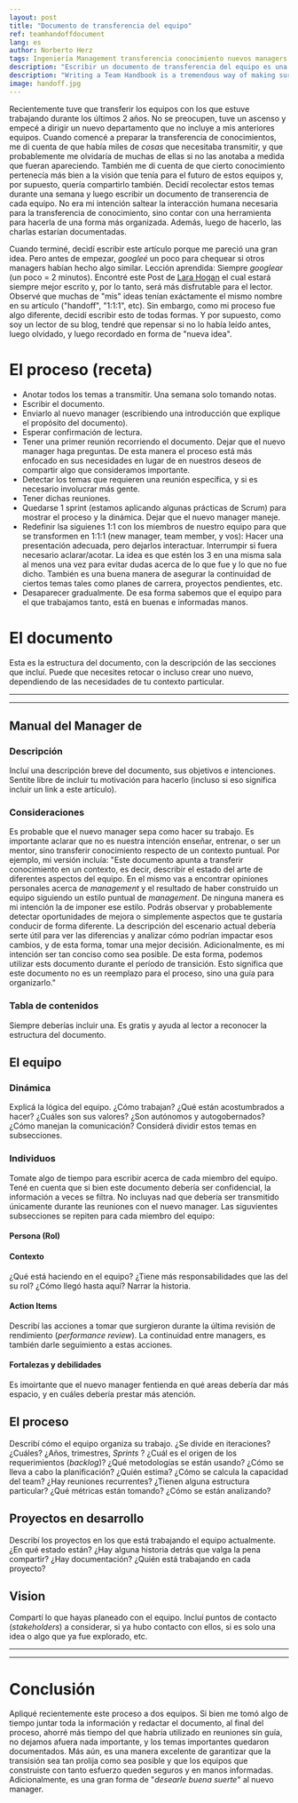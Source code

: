 ```yaml
---
layout: post
title: "Documento de transferencia del equipo"
ref: teamhandoffdocument
lang: es
author: Norberto Herz
tags: Ingeniería Management transferencia conocimiento nuevos managers
description: "Escribir un documento de transferencia del equipo es una gran manera de asegurarte que tu equipo quede en buenas e informadas manos. Y al mismo tiempo, probablemente sea la mejor manera de decir \"buena suerte\" a los nuevos managers"
description: "Writing a Team Handbook is a tremendous way of making sure that your teams are in good and informed hands. And, at the same time, it's probably the best way of saying \"good look\" to the new managers"
image: handoff.jpg
---
```


Recientemente tuve que transferir los equipos con los que estuve trabajando durante los últimos 2 años. No se preocupen, tuve un ascenso y empecé a dirigir un nuevo departamento que no incluye a mis anteriores equipos. Cuando comencé a preparar la transferencia de conocimientos, me di cuenta de que había miles de *cosas* que necesitaba transmitir, y que probablemente me olvidaría de muchas de ellas si no las anotaba a medida que fueran apareciendo. También me di cuenta de que cierto conocimiento pertenecía más bien a la visión que tenía para el futuro de estos equipos y, por supuesto, quería compartirlo también. Decidí recolectar estos temas durante una semana y luego escribir un documento de transerencia de cada equipo. No era mi intención saltear la interacción humana necesaria para la transferencia de conocimiento, sino contar con una herramienta para hacerla de una forma más organizada. Además, luego de hacerlo, las charlas estarían documentadas.

Cuando terminé, decidí escribir este artículo porque me pareció una gran idea. Pero antes de empezar, *googleé* un poco para chequear si otros managers habían hecho algo similar. Lección aprendida: Siempre *googlear* (un poco = 2 minutos). Encontré este Post de [Lara Hogan](https://larahogan.me/blog/manager-handoffs/)
el cual estará siempre mejor escrito y, por lo tanto, será más disfrutable para el lector. Observé que muchas de "mis" ideas tenían exáctamente el mismo nombre en su artículo ("handoff", "1:1:1", etc). Sin embargo, como mi proceso fue algo diferente, decidí escribir esto de todas formas. Y por supuesto, como soy un lector de su blog, tendré que repensar si no lo había leído antes, luego olvidado, y luego recordado en forma de "nueva idea".

# El proceso (receta)

- Anotar todos los temas a transmitir. Una semana solo tomando notas.
- Escribir el documento.
- Enviarlo al nuevo manager (escribiendo una introducción que explique el propósito del documento).
- Esperar confirmación de lectura.
- Tener una primer reunión recorriendo el documento. Dejar que el nuevo manager haga preguntas. De esta manera el proceso está más enfocado en sus necesidades en lugar de en nuestros deseos de compartir algo que consideramos importante.
- Detectar los temas que requieren una reunión específica, y si es necesario involucrar más gente.
- Tener dichas reuniones.
- Quedarse 1 sprint (estamos aplicando algunas prácticas de Scrum) para mostrar el proceso y la dinámica. Dejar que el nuevo manager maneje.
- Redefinir lsa siguienes 1:1 con los miembros de nuestro equipo para que se transformen en 1:1:1 (new manager, team member, y vos): Hacer una presentación adecuada, pero dejarlos interactuar. Interrumpir si fuera necesario aclarar/acotar. La idea es que estén los 3 en una misma sala al menos una vez para evitar dudas acerca de lo que fue y lo que no fue dicho. También es una buena manera de asegurar la continuidad de ciertos temas tales como planes de carrera, proyectos pendientes, etc.
- Desaparecer gradualmente. De esa forma sabemos que el equipo para el que trabajamos tanto, está en buenas e informadas manos.

# El documento

Esta es la estructura del documento, con la descripción de las secciones que incluí. Puede que necesites retocar o incluso crear uno nuevo, dependiendo de las necesidades de tu contexto particular.

--------------------------------------------------------------------
--------------------------------------------------------------------

## Manual del Manager de <Team>

### Descripción

Incluí una descripción breve del documento, sus objetivos e intenciones. Sentite libre de incluir tu motivación para hacerlo (incluso si eso significa incluir un link a este artículo).

### Consideraciones

Es probable que el nuevo manager sepa como hacer su trabajo. Es importante aclarar que no es nuestra intención enseñar, entrenar, o ser un mentor, sino transferir conocimiento respecto de un contexto puntual. Por ejemplo, mi versión incluía: "Este documento apunta a transferir conocimiento en un contexto, es decir, describir el estado del arte de diferentes aspectos del equipo. En el mismo vas a encontrar opiniones personales acerca de *management* y el resultado de haber construido un equipo siguiendo un estilo puntual de *management*. De ninguna manera es mi intención la de imponer ese estilo. Podrás observar y probablemente detectar oportunidades de mejora o simplemente aspectos que te gustaría conducir de forma diferente. La descripción del escenario actual debería serte útil para ver las diferencias y analizar cómo podrían impactar esos cambios, y de esta forma, tomar una mejor decisión.
Adicionalmente, es mi intención ser tan conciso como sea posible. De esta forma, podemos utilizar ests documento durante el período de transición. Esto significa que este documento no es un reemplazo para el proceso, sino una guía para organizarlo."



### Tabla de contenidos
Siempre deberías incluir una. Es gratis y ayuda al lector a reconocer la estructura del documento.


## El equipo
### Dinámica

Explicá la lógica del equipo. ¿Cómo trabajan? ¿Qué están acostumbrados a hacer? ¿Cuáles son sus valores? ¿Son autónomos y autogobernados? ¿Cómo manejan la comunicación? Considerá dividir estos temas en subsecciones.


### Individuos

Tomate algo de tiempo para escribir acerca de cada miembro del equipo. Tené en cuenta que si bien este documento debería ser confidencial, la información a veces se filtra. No incluyas nad que debería ser transmitido únicamente durante las reuniones con el nuevo manager. Las siguvientes subsecciones se repiten para cada miembro del equipo:

#### Persona (Rol)
#### Contexto

¿Qué está haciendo en el equipo? ¿Tiene más responsabilidades que las del su rol? ¿Cómo llegó hasta aquí? Narrar la historia.

#### Action Items

Describí las acciones a tomar que surgieron durante la última revisión de rendimiento (*performance review*). La continuidad entre managers, es también darle seguimiento a estas acciones.

#### Fortalezas y debilidades

Es imoirtante que el nuevo manager fentienda en qué areas debería dar más espacio, y en cuáles debería prestar más atención.

## El proceso

Describí cómo el equipo organiza su trabajo. ¿Se divide en iteraciones? ¿Cuáles? ¿Años, trimestres, *Sprints* ? ¿Cuál es el origen de los requerimientos (*backlog*)? ¿Qué metodologías se están usando? ¿Cómo se lleva a cabo la planificación? ¿Quién estima? ¿Cómo se calcula la capacidad del team? ¿Hay reuniones recurrentes? ¿Tienen alguna estructura particular? ¿Qué métricas están tomando? ¿Cómo se están analizando?

## Proyectos en desarrollo

Describí los proyectos en los que está trabajando el equipo actualmente. ¿En qué estado están? ¿Hay alguna historia detrás que valga la pena compartir? ¿Hay documentación? ¿Quién está trabajando en cada proyecto?

## Vision

Compartí lo que hayas planeado con el equipo. Incluí puntos de contacto (*stakeholders*) a considerar, si ya hubo contacto con ellos, si es solo una idea o algo que ya fue explorado, etc.

--------------------------------------------------------------------
--------------------------------------------------------------------

# Conclusión

Apliqué recientemente este proceso a dos equipos. Si bien me tomó algo de tiempo juntar toda la información y redactar el documento, al final del proceso, ahorré más tiempo del que habría utilizado en reuniones sin guía, no dejamos afuera nada importante, y los temas importantes quedaron documentados. Más aún, es una manera excelente de garantizar que la transisión sea tan prolija como sea posible y que los equipos que construiste con tanto esfuerzo queden seguros y en manos informadas. Adicionalmente, es una gran forma de "*desearle buena suerte*" al nuevo manager.
